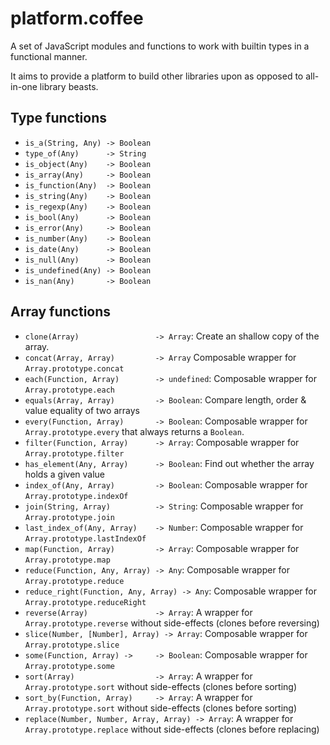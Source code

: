 # platform.coffee


A set of JavaScript modules and functions to work with builtin types in a functional manner.

It aims to provide a platform to build other libraries upon as opposed to all-in-one library beasts.

## Type functions

 * `is_a(String, Any) -> Boolean`
 * `type_of(Any)      -> String`
 * `is_object(Any)    -> Boolean`
 * `is_array(Any)     -> Boolean`
 * `is_function(Any)  -> Boolean`
 * `is_string(Any)    -> Boolean`
 * `is_regexp(Any)    -> Boolean`
 * `is_bool(Any)      -> Boolean`
 * `is_error(Any)     -> Boolean`
 * `is_number(Any)    -> Boolean`
 * `is_date(Any)      -> Boolean`
 * `is_null(Any)      -> Boolean`
 * `is_undefined(Any) -> Boolean`
 * `is_nan(Any)       -> Boolean`

## Array functions

 * `clone(Array)                 -> Array`: Create an shallow copy of the array.
 * `concat(Array, Array)         -> Array` Composable wrapper for `Array.prototype.concat`
 * `each(Function, Array)        -> undefined`: Composable wrapper for `Array.prototype.each`
 * `equals(Array, Array)         -> Boolean`: Compare length, order & value equality of two arrays
 * `every(Function, Array)       -> Boolean`: Composable wrapper for `Array.prototype.every` that always returns a `Boolean`.
 * `filter(Function, Array)      -> Array`: Composable wrapper for `Array.prototype.filter`
 * `has_element(Any, Array)      -> Boolean`: Find out whether the array holds a given value
 * `index_of(Any, Array)         -> Boolean`: Composable wrapper for `Array.prototype.indexOf`
 * `join(String, Array)          -> String`: Composable wrapper for `Array.prototype.join`
 * `last_index_of(Any, Array)    -> Number`: Composable wrapper for `Array.prototype.lastIndexOf`
 * `map(Function, Array)         -> Array`: Composable wrapper for `Array.prototype.map`
 * `reduce(Function, Any, Array) -> Any`: Composable wrapper for `Array.prototype.reduce`
 * `reduce_right(Function, Any, Array) -> Any`: Composable wrapper for `Array.prototype.reduceRight`
 * `reverse(Array)               -> Array`: A wrapper for `Array.prototype.reverse` without side-effects (clones before reversing)
 * `slice(Number, [Number], Array) -> Array`: Composable wrapper for `Array.prototype.slice`
 * `some(Function, Array) ->     -> Boolean`: Composable wrapper for `Array.prototype.some`
 * `sort(Array)                  -> Array`: A wrapper for `Array.prototype.sort` without side-effects (clones before sorting)
 * `sort_by(Function, Array)     -> Array`: A wrapper for `Array.prototype.sort` without side-effects (clones before sorting)
 * `replace(Number, Number, Array, Array) -> Array`: A wrapper for `Array.prototype.replace` without side-effects (clones before replacing)
